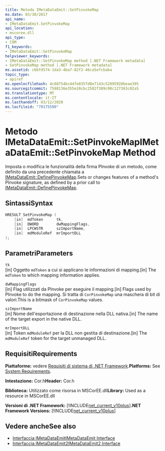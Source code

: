 ```yaml
---
title: Metodo IMetaDataEmit::SetPinvokeMap
ms.date: 03/30/2017
api_name:
- IMetaDataEmit.SetPinvokeMap
api_location:
- mscoree.dll
api_type:
- COM
f1_keywords:
- IMetaDataEmit::SetPinvokeMap
helpviewer_keywords:
- IMetaDataEmit::SetPinvokeMap method [.NET Framework metadata]
- SetPinvokeMap method [.NET Framework metadata]
ms.assetid: c6bfd574-1da3-4ba7-82f2-46ca5efcbaba
topic_type:
- apiref
ms.openlocfilehash: 4c68754bc44fe035fd8e7143c52895928beae395
ms.sourcegitcommit: 7588136e355e10cbc2582f389c90c127363c02a5
ms.translationtype: MT
ms.contentlocale: it-IT
ms.lasthandoff: 03/12/2020
ms.locfileid: "79175590"
---
```

# <a name="imetadataemitsetpinvokemap-method"></a><span data-ttu-id="93281-102">Metodo IMetaDataEmit::SetPinvokeMap</span><span class="sxs-lookup"><span data-stu-id="93281-102">IMetaDataEmit::SetPinvokeMap Method</span></span>
<span data-ttu-id="93281-103">Imposta o modifica le funzionalità della firma PInvoke di un metodo, come definito da una precedente chiamata a [IMetaDataEmit::DefinePinvokeMap](../../../../docs/framework/unmanaged-api/metadata/imetadataemit-definepinvokemap-method.md).</span><span class="sxs-lookup"><span data-stu-id="93281-103">Sets or changes features of a method's PInvoke signature, as defined by a prior call to [IMetaDataEmit::DefinePinvokeMap](../../../../docs/framework/unmanaged-api/metadata/imetadataemit-definepinvokemap-method.md).</span></span>  
  
## <a name="syntax"></a><span data-ttu-id="93281-104">Sintassi</span><span class="sxs-lookup"><span data-stu-id="93281-104">Syntax</span></span>  
  
```cpp  
HRESULT SetPinvokeMap (
    [in]  mdToken      tk,
    [in]  DWORD        dwMappingFlags,  
    [in]  LPCWSTR      szImportName,
    [in]  mdModuleRef  mrImportDLL
);  
```  
  
## <a name="parameters"></a><span data-ttu-id="93281-105">Parametri</span><span class="sxs-lookup"><span data-stu-id="93281-105">Parameters</span></span>  
 `tk`  
 <span data-ttu-id="93281-106">[in] Oggetto `mdToken` a cui si applicano le informazioni di mapping.</span><span class="sxs-lookup"><span data-stu-id="93281-106">[in] The `mdToken` to which mapping information applies.</span></span>  
  
 `dwMappingFlags`  
 <span data-ttu-id="93281-107">[in] Flag utilizzati da PInvoke per eseguire il mapping.</span><span class="sxs-lookup"><span data-stu-id="93281-107">[in] Flags used by PInvoke to do the mapping.</span></span> <span data-ttu-id="93281-108">Si tratta di `CorPinvokeMap` una maschera di bit di valori.</span><span class="sxs-lookup"><span data-stu-id="93281-108">This is a bitmask of `CorPinvokeMap` values.</span></span>  
  
 `szImportName`  
 <span data-ttu-id="93281-109">[in] Nome dell'esportazione di destinazione nella DLL nativa.</span><span class="sxs-lookup"><span data-stu-id="93281-109">[in] The name of the target export in the native DLL.</span></span>  
  
 `mrImportDLL`  
 <span data-ttu-id="93281-110">[in] Token `mdModuleRef` per la DLL non gestita di destinazione.</span><span class="sxs-lookup"><span data-stu-id="93281-110">[in] The `mdModuleRef` token for the target unmanaged DLL.</span></span>  
  
## <a name="requirements"></a><span data-ttu-id="93281-111">Requisiti</span><span class="sxs-lookup"><span data-stu-id="93281-111">Requirements</span></span>  
 <span data-ttu-id="93281-112">**Piattaforme:** vedere [Requisiti di sistema di .NET Framework](../../../../docs/framework/get-started/system-requirements.md).</span><span class="sxs-lookup"><span data-stu-id="93281-112">**Platforms:** See [System Requirements](../../../../docs/framework/get-started/system-requirements.md).</span></span>  
  
 <span data-ttu-id="93281-113">**Intestazione:** Cor.h</span><span class="sxs-lookup"><span data-stu-id="93281-113">**Header:** Cor.h</span></span>  
  
 <span data-ttu-id="93281-114">**Biblioteca:** Utilizzato come risorsa in MSCorEE.dll</span><span class="sxs-lookup"><span data-stu-id="93281-114">**Library:** Used as a resource in MSCorEE.dll</span></span>  
  
 <span data-ttu-id="93281-115">**Versioni di .NET Framework:** [!INCLUDE[net_current_v10plus](../../../../includes/net-current-v10plus-md.md)]</span><span class="sxs-lookup"><span data-stu-id="93281-115">**.NET Framework Versions:** [!INCLUDE[net_current_v10plus](../../../../includes/net-current-v10plus-md.md)]</span></span>  
  
## <a name="see-also"></a><span data-ttu-id="93281-116">Vedere anche</span><span class="sxs-lookup"><span data-stu-id="93281-116">See also</span></span>

- [<span data-ttu-id="93281-117">Interfaccia IMetaDataEmit</span><span class="sxs-lookup"><span data-stu-id="93281-117">IMetaDataEmit Interface</span></span>](../../../../docs/framework/unmanaged-api/metadata/imetadataemit-interface.md)
- [<span data-ttu-id="93281-118">Interfaccia IMetaDataEmit2</span><span class="sxs-lookup"><span data-stu-id="93281-118">IMetaDataEmit2 Interface</span></span>](../../../../docs/framework/unmanaged-api/metadata/imetadataemit2-interface.md)
